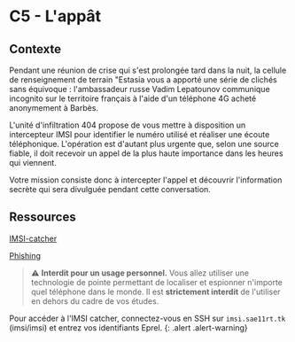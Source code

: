 # C5 - L'appât

## Contexte

Pendant une réunion de crise qui s'est prolongée tard dans la nuit, la cellule de renseignement de terrain "Estasia vous a apporté une série de clichés sans équivoque : l'ambassadeur russe Vadim Lepatounov communique incognito sur le territoire français à l'aide d'un téléphone 4G acheté anonymement à Barbès. 

L'unité d'infiltration 404 propose de vous mettre à disposition un intercepteur IMSI pour identifier le numéro utilisé et réaliser une écoute téléphonique. L'opération est d'autant plus urgente que, selon une source fiable, il doit recevoir un appel de la plus haute importance dans les heures qui viennent. 

Votre mission consiste donc à intercepter l'appel et découvrir l'information secrète qui sera divulguée pendant cette conversation. 

## Ressources

[IMSI-catcher](https://fr.wikipedia.org/wiki/IMSI-catcher)

[Phishing](https://fr.wikipedia.org/wiki/Hame%C3%A7onnage)

> :warning: **Interdit pour un usage personnel.**
> Vous allez utiliser une technologie de pointe permettant de localiser et espionner n'importe quel téléphone dans le monde. Il est **strictement interdit** de l'utiliser en dehors du cadre de vos études. 

Pour accéder à l'IMSI catcher, connectez-vous en SSH sur ``imsi.sae11rt.tk`` (imsi/imsi) et entrez vos identifiants Eprel. 
{: .alert .alert-warning}